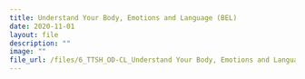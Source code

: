 ```yaml
---
title: Understand Your Body, Emotions and Language (BEL)
date: 2020-11-01
layout: file
description: ""
image: ""
file_url: /files/6_TTSH_OD-CL_Understand Your Body, Emotions and Language - combine.pdf
---
```

